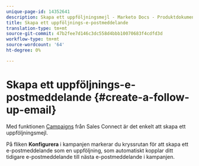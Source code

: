 ```yaml
---
unique-page-id: 14352641
description: Skapa ett uppföljningsmejl - Marketo Docs - Produktdokumentation
title: Skapa ett uppföljnings-e-postmeddelande
translation-type: tm+mt
source-git-commit: 47b2fee7d146c3dc558d4bbb10070683f4cdfd3d
workflow-type: tm+mt
source-wordcount: '64'
ht-degree: 0%

---
```



# Skapa ett uppföljnings-e-postmeddelande {#create-a-follow-up-email}

Med funktionen [Campaigns](http://docs.marketo.com/display/TEST/Campaigns) från Sales Connect är det enkelt att skapa ett uppföljningsmejl.

På fliken **Konfigurera** i kampanjen markerar du kryssrutan för att skapa ett e-postmeddelande som en uppföljning, som automatiskt kopplar ditt tidigare e-postmeddelande till nästa e-postmeddelande i kampanjen.

